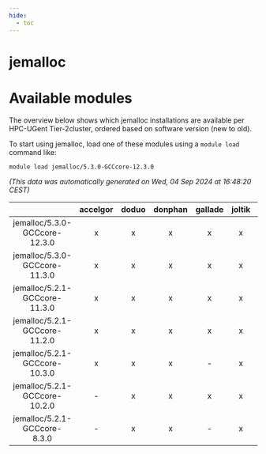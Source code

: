 ```yaml
---
hide:
  - toc
---
```


jemalloc
========

# Available modules


The overview below shows which jemalloc installations are available per HPC-UGent Tier-2cluster, ordered based on software version (new to old).

To start using jemalloc, load one of these modules using a `module load` command like:

```shell
module load jemalloc/5.3.0-GCCcore-12.3.0
```

*(This data was automatically generated on Wed, 04 Sep 2024 at 16:48:20 CEST)*  

| |accelgor|doduo|donphan|gallade|joltik|shinx|skitty|
| :---: | :---: | :---: | :---: | :---: | :---: | :---: | :---: |
|jemalloc/5.3.0-GCCcore-12.3.0|x|x|x|x|x|x|x|
|jemalloc/5.3.0-GCCcore-11.3.0|x|x|x|x|x|-|x|
|jemalloc/5.2.1-GCCcore-11.3.0|x|x|x|x|x|-|x|
|jemalloc/5.2.1-GCCcore-11.2.0|x|x|x|x|x|-|x|
|jemalloc/5.2.1-GCCcore-10.3.0|x|x|x|-|x|-|x|
|jemalloc/5.2.1-GCCcore-10.2.0|-|x|x|x|x|-|x|
|jemalloc/5.2.1-GCCcore-8.3.0|-|x|x|-|x|-|x|

